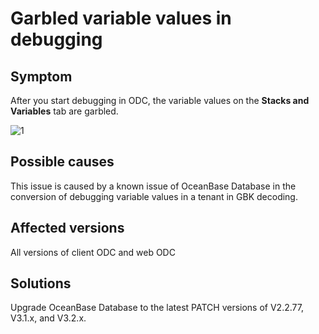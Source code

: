 Garbled variable values in debugging
===========================

**Symptom**
-----------------

After you start debugging in ODC, the variable values on the **Stacks and Variables** tab are garbled.

![1](https://obbusiness-private.oss-cn-shanghai.aliyuncs.com/doc/img/odc/420/1300.troubleshooting/300.common-troubleshooting/400.pl-object/300.variable-value-garbled/1EN.png)

**Possible causes**
-------------------------

This issue is caused by a known issue of OceanBase Database in the conversion of debugging variable values in a tenant in GBK decoding.

Affected versions
--------------

All versions of client ODC and web ODC

**Solutions**
-------------------------

Upgrade OceanBase Database to the latest PATCH versions of V2.2.77, V3.1.x, and V3.2.x.
